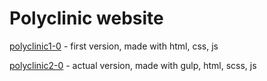 # Polyclinic website

<a href="https://k0llen.github.io/polyclinic/polyclinic1-0/index.html">polyclinic1-0</a> - first version, made with html, css, js

<a href="https://k0llen.github.io/polyclinic/polyclinic2-0/docs/index.html">polyclinic2-0</a> - actual version, made with gulp, html, scss, js